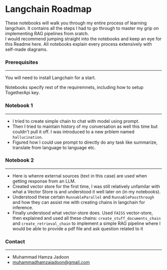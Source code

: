 # Langchain Roadmap
These notebooks will walk you through my entire process of learning langchain. It contains all the steps I had to go through to master my grip on implementing RAG pipelines from sratch.  
I would recommend jumping straight into the notebooks and keep an eye for this Readme here. All notebooks explain every process extensively with self-made diagrams.

### Prerequisites
-----------

You will need to install Langchain for a start.

Notebooks specify rest of the requiremnets, including how to setup TogetherApi key.

### Notebook 1
-----------

* I tried to create simple chain to chat with model using prompt.
* Then I tried to maintain history of my conversation as well this time but couldn't pull it off. I was introduced to a new prblem named ``hallucination``.
* Figured how I could use prompt to directly do any task like summarize, translate from language to language etc.


### Notebook 2
-----------

* Here is whenre external sources (text in this case) are used when getting response from an LLM.
* Created vector store for the first time, I was still relatively unfamilar with what a Vector Store is and understood it well later on (in my notebooks).
* Understood these certain ``RunnableParallel`` and ``RunnablePassthrough`` and how they can assist me with creating chains in langchain for inference.
* Finally understood what vector-store does. Used `FAISS` vector-store, then explained and used all these chains: `create_stuff_documents_chain` and `create_retrieval_chain` to implement a simple RAG pipeline where I would be able to provide a pdf file and ask question related to it


### Contact
-------------

* Muhammad Hamza Jadoon
* muhammadhamzajadoon@gmail.com


